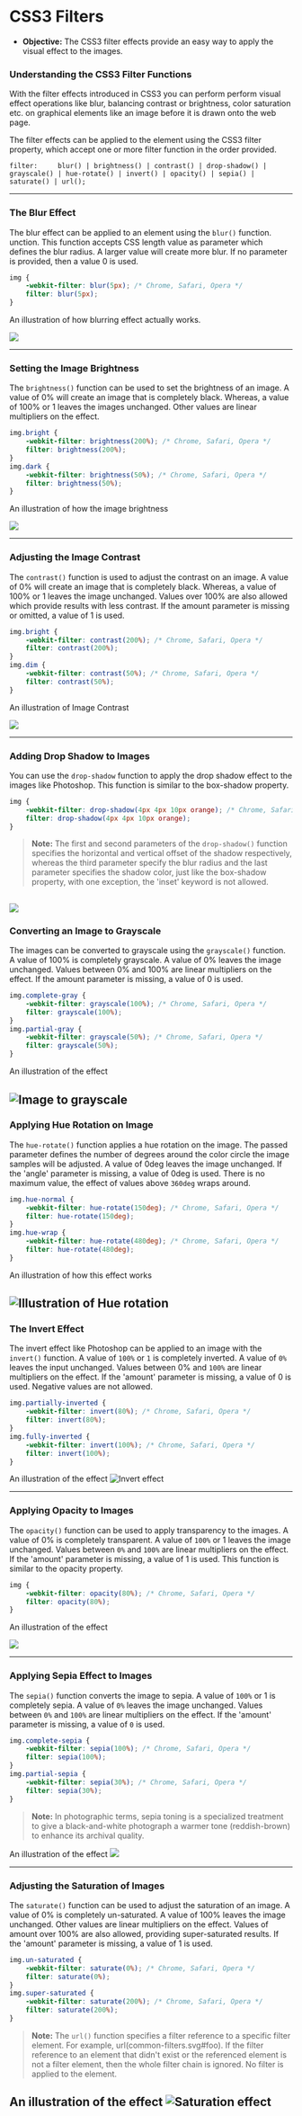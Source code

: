 # CSS3 Filters

- **Objective:** The CSS3 filter effects provide an easy way to apply the visual effect to the images.

###  Understanding the CSS3 Filter Functions
With the filter effects introduced in CSS3 you can perform perform visual effect operations like blur, balancing contrast or brightness, color saturation etc. on graphical elements like an image before it is drawn onto the web page.

The filter effects can be applied to the element using the CSS3 filter property, which accept one or more filter function in the order provided.

`filter:	 blur() | brightness() | contrast() | drop-shadow() | grayscale() | hue-rotate() | invert() | opacity() | sepia() | saturate() | url();`

---
### The Blur Effect 
The blur effect can be applied to an element using the `blur()` function. unction. This function accepts CSS length value as parameter which defines the blur radius. A larger value will create more blur. If no parameter is provided, then a value 0 is used.

```css
img {
    -webkit-filter: blur(5px); /* Chrome, Safari, Opera */
    filter: blur(5px);
}
```
An illustration of how blurring effect actually works.

![](https://codetea.com/content/images/2017/09/Loading-Animation-CSS.gif)

---
### Setting the Image Brightness
The `brightness()` function can be used to set the brightness of an image. A value of 0% will create an image that is completely black. Whereas, a value of 100% or 1 leaves the images unchanged. Other values are linear multipliers on the effect.

```css
img.bright {
    -webkit-filter: brightness(200%); /* Chrome, Safari, Opera */
    filter: brightness(200%);
}
img.dark {
    -webkit-filter: brightness(50%); /* Chrome, Safari, Opera */
    filter: brightness(50%);
}
```
An illustration of how the image brightness 

![](https://i.pinimg.com/originals/14/f3/23/14f3233e803cdb1bb81c8a3eb02e775f.gif)

---
### Adjusting the Image Contrast
The `contrast()` function is used to adjust the contrast on an image. A value of 0% will create an image that is completely black. Whereas, a value of 100% or 1 leaves the image unchanged. Values over 100% are also allowed which provide results with less contrast. If the amount parameter is missing or omitted, a value of 1 is used.

```css
img.bright {
    -webkit-filter: contrast(200%); /* Chrome, Safari, Opera */
    filter: contrast(200%);
}
img.dim {
    -webkit-filter: contrast(50%); /* Chrome, Safari, Opera */
    filter: contrast(50%);
}
```
An illustration of Image Contrast

![](https://i0.wp.com/css-tricks.com/wp-content/uploads/2017/06/select_text_method0.gif?ssl=1)

---
### Adding Drop Shadow to Images
You can use the `drop-shadow` function to apply the drop shadow effect to the images like Photoshop. This function is similar to the box-shadow property.
 
```css
img {
    -webkit-filter: drop-shadow(4px 4px 10px orange); /* Chrome, Safari, Opera */
    filter: drop-shadow(4px 4px 10px orange);
}
```
> **Note:** The first and second parameters of the `drop-shadow()` function specifies the horizontal and vertical offset of the shadow respectively, whereas the third parameter specify the blur radius and the last parameter specifies the shadow color, just like the box-shadow property, with one exception, the 'inset' keyword is not allowed.

![](https://www.shutterstock.com/blog/wp-content/uploads/sites/5/2018/07/Drop-Shadow-Blog-post_Before-After.gif)
---
### Converting an Image to Grayscale
The images can be converted to grayscale using the `grayscale()` function. A value of 100% is completely grayscale. A value of 0% leaves the image unchanged. Values between 0% and 100% are linear multipliers on the effect. If the amount parameter is missing, a value of 0 is used.

```css
img.complete-gray {
    -webkit-filter: grayscale(100%); /* Chrome, Safari, Opera */
    filter: grayscale(100%);
}
img.partial-gray {
    -webkit-filter: grayscale(50%); /* Chrome, Safari, Opera */
    filter: grayscale(50%);
}
```
An illustration of the effect 

![Image to grayscale](https://www.huelish.com/uploads/5/7/9/9/57994927/7-wave-ann_orig.gif)
---
### Applying Hue Rotation on Image
The `hue-rotate()` function applies a hue rotation on the image. The passed parameter defines the number of degrees around the color circle the image samples will be adjusted. A value of 0deg leaves the image unchanged. If the 'angle' parameter is missing, a value of 0deg is used. There is no maximum value, the effect of values above `360deg` wraps around.

```css
img.hue-normal {
    -webkit-filter: hue-rotate(150deg); /* Chrome, Safari, Opera */
    filter: hue-rotate(150deg);
}
img.hue-wrap {
    -webkit-filter: hue-rotate(480deg); /* Chrome, Safari, Opera */
    filter: hue-rotate(480deg);
}
```
An illustration of how this effect works

![Illustration of Hue rotation](https://media0.giphy.com/media/xUPGcmwJKKRmLNkI7e/giphy.gif)
---
### The Invert Effect
The invert effect like Photoshop can be applied to an image with the `invert()` function. A value of `100%` or `1` is completely inverted. A value of `0%` leaves the input unchanged. Values between 0% and `100%` are linear multipliers on the effect. If the 'amount' parameter is missing, a value of 0 is used. Negative values are not allowed.

```css
img.partially-inverted {
    -webkit-filter: invert(80%); /* Chrome, Safari, Opera */
    filter: invert(80%);
}
img.fully-inverted {
    -webkit-filter: invert(100%); /* Chrome, Safari, Opera */
    filter: invert(100%);
}
```
An illustration of the effect
![Invert effect](https://i.pinimg.com/originals/80/8a/89/808a89fe727065db730617c37a77f1e2.gif)

---
### Applying Opacity to Images
The `opacity()` function can be used to apply transparency to the images. A value of 0% is completely transparent. A value of `100%` or 1 leaves the image unchanged. Values between `0%` and `100%` are linear multipliers on the effect. If the 'amount' parameter is missing, a value of 1 is used. This function is similar to the opacity property.

```css
img {
    -webkit-filter: opacity(80%); /* Chrome, Safari, Opera */
    filter: opacity(80%);
}
```
An illustration of the effect 

![](https://thumbs.gfycat.com/SeriousMixedAmericangoldfinch-small.gif)

---
### Applying Sepia Effect to Images
The `sepia()` function converts the image to sepia. A value of `100%` or 1 is completely sepia. A value of `0%` leaves the image unchanged. Values between `0%` and `100%` are linear multipliers on the effect. If the 'amount' parameter is missing, a value of `0` is used.
```css
img.complete-sepia {
    -webkit-filter: sepia(100%); /* Chrome, Safari, Opera */
    filter: sepia(100%);
}
img.partial-sepia {
    -webkit-filter: sepia(30%); /* Chrome, Safari, Opera */
    filter: sepia(30%);
}
```
> **Note:** In photographic terms, sepia toning is a specialized treatment to give a black-and-white photograph a warmer tone (reddish-brown) to enhance its archival quality.

An illustration of the effect
![](https://imgur.com/txdQ1lx.gif)

---
### Adjusting the Saturation of Images
The `saturate()` function can be used to adjust the saturation of an image. A value of 0% is completely un-saturated. A value of 100% leaves the image unchanged. Other values are linear multipliers on the effect. Values of amount over 100% are also allowed, providing super-saturated results. If the 'amount' parameter is missing, a value of 1 is used.

```css
img.un-saturated {
    -webkit-filter: saturate(0%); /* Chrome, Safari, Opera */
    filter: saturate(0%);
}
img.super-saturated {
    -webkit-filter: saturate(200%); /* Chrome, Safari, Opera */
    filter: saturate(200%);
}
```
> **Note:** The `url()` function specifies a filter reference to a specific filter element. For example, url(common-filters.svg#foo). If the filter reference to an element that didn't exist or the referenced element is not a filter element, then the whole filter chain is ignored. No filter is applied to the element.

An illustration of the effect 
![Saturation effect](https://i.gifer.com/KZfs.gif)
---
